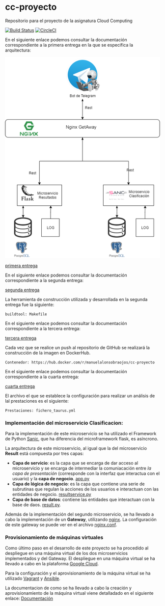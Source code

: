 # cc-proyecto
Repositorio para el proyecto de la asignatura Cloud Computing

[![Build Status](https://travis-ci.org/manuelalonsobraojos/cc-proyecto.svg?branch=master)](https://travis-ci.org/manuelalonsobraojos/cc-proyecto) [![CircleCI](https://circleci.com/gh/manuelalonsobraojos/cc-proyecto.svg?style=svg)](https://circleci.com/gh/manuelalonsobraojos/cc-proyecto) 

En el siguiente enlace podemos consultar la documentación correspondiente a la primera entrega en la que se especifica la arquitectura:

![img](https://github.com/manuelalonsobraojos/cc-proyecto/blob/master/img/arquitectura.png)

[primera entrega](https://github.com/manuelalonsobraojos/cc-proyecto/blob/master/docs/Readme1.md)

En el siguiente enlace podemos consultar la documentación correspondiente a la segunda entrega:

[segunda entrega](https://github.com/manuelalonsobraojos/cc-proyecto/blob/master/docs/Readme2.md)

La herramienta de construcción utilizada y desarrollada en la segunda entrega fue la siguiente:
```
buildtool: Makefile
```

En el siguiente enlace podemos consultar la documentación correspondiente a la tercera entrega:

[tercera entrega](https://github.com/manuelalonsobraojos/cc-proyecto/blob/master/docs/Readme3.md)

Cada vez que se realice un push al repositorio de GitHub se realizará la construcción de la imagen en DockerHub.
```
Contenedor: https://hub.docker.com/r/manuelalonsobraojos/cc-proyecto
```

En el siguiente enlace podemos consultar la documentación correspondiente a la cuarta entrega:

[cuarta entrega](https://github.com/manuelalonsobraojos/cc-proyecto/blob/master/docs/Readme3.md)


El archivo el que se establece la configuración para realizar un análisis de lal prestaciones es el siguiente:
```
Prestaciones: fichero_taurus.yml
```

### Implementación del microservicio **Clasificacion**:

Para la implementación de este microservicio se ha utilizado el Framework de Python [Sanic](https://sanic.readthedocs.io/en/latest/), que ha diferencia del microframework flask, es asíncrono.

La arquitectura de este microservicio, al igual que la del microservicio **Result** está compuesta por tres capas:
* **Capa de servicio**: es la capa que se encarga de dar acceso al microservicio y se encarga de intermediar la comuniacación entre *la capa de presentación* (corresponde con la interfaz que interactua con el usuario) y la **capa de negocio**. [app.py](https://github.com/manuelalonsobraojos/cc-proyecto/blob/master/clasificacion/clasificacionRest.py)
* **Capa de lógica de negocio**: es la capa que contiene una serie de subrutinas que regulan la acciones de los usuarios e interactuan con las entidades de negocio. [resultservice.py](https://github.com/manuelalonsobraojos/cc-proyecto/blob/master/clasificacion/service/ClasificacionService.py)
* **Capa de base de datos**: contiene las entidades que interactuan con la base de daos. [result.py](https://github.com/manuelalonsobraojos/cc-proyecto/blob/master/clasificacion/model/Clasificacion.py).

Además de la implementación del segundo microservicio, se ha llevado a cabo la implementación de un **Gateway**, utilizando [nginx](https://www.nginx.com/). La configuración de este gateway se puede ver en el archivo [nginx.conf](https://github.com/manuelalonsobraojos/cc-proyecto/blob/master/nginx.conf).

### Provisionamiento de máquinas virtuales

Como último paso en el desarrollo de este proyecto se ha procedido al despliegue en una máquina virtual de los dos microservicios implementados y del Gateway. El despliegue en una máquina virtual se ha llevado a cabo en la plataforma [Google Cloud](https://cloud.google.com/).

Para la configuración y el aprovisionamiento de la máquina virtual se ha utilizado [Vagrant](https://www.vagrantup.com/) y [Ansible](https://www.ansible.com/).

La documentacion de como se ha llevado a cabo la creación y aprovisionamiento de la máquina virtual viene detalladado en el siguiente enlace: [Documentación](https://github.com/manuelalonsobraojos/cc-proyecto/blob/master/docs/Readme5.md)

